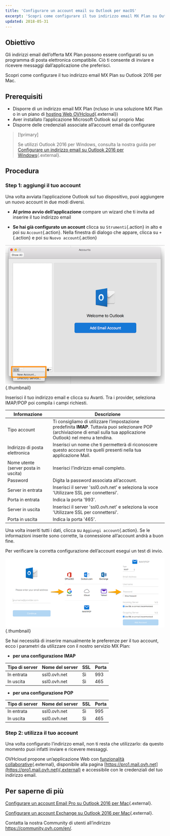 ```yaml
---
title: 'Configurare un account email su Outlook per macOS'
excerpt: 'Scopri come configurare il tuo indirizzo email MX Plan su Outlook 2016 per Mac'
updated: 2018-05-31
---
```


## Obiettivo

Gli indirizzi email dell’offerta MX Plan possono essere configurati su un programma di posta elettronica compatibile. Ciò ti consente di inviare e ricevere messaggi dall’applicazione che preferisci.

Scopri come configurare il tuo indirizzo email MX Plan su Outlook 2016 per Mac.

## Prerequisiti

- Disporre di un indirizzo email MX Plan (ncluso in una soluzione MX Plan o in un piano di [hosting Web OVHcloud](https://www.ovhcloud.com/it/web-hosting/){.external})
- Aver installato l’applicazione Microsoft Outlook sul proprio Mac
- Disporre delle credenziali associate all’account email da configurare

> [!primary]
>
> Se utilizzi Outlook 2016 per Windows, consulta la nostra guida per [Configurare un indirizzo email su Outlook 2016 per Windows](/pages/web_cloud/email_and_collaborative_solutions/mx_plan/how_to_configure_outlook_2016){.external}.
>

## Procedura

### Step 1: aggiungi il tuo account

Una volta avviata l’applicazione Outlook sul tuo dispositivo, puoi aggiungere un nuovo account in due modi diversi.

- **Al primo avvio dell’applicazione** compare un wizard che ti invita ad inserire il tuo indirizzo email

- **Se hai già configurato un account** clicca su `Strumenti`{.action} in alto e poi su `Account`{.action}. Nella finestra di dialogo che appare, clicca su `+`{.action} e poi su `Nuovo account`{.action}

![mxplan](images/configuration-outlook-2016-mac-step1.png){.thumbnail}

Inserisci il tuo indirizzo email e clicca su Avanti. Tra i provider, seleziona IMAP/POP poi compila i campi richiesti. 

|Informazione|Descrizione|
|---|---|
|Tipo account|Ti consigliamo di utilizzare l’impostazione predefinita **IMAP**. Tuttavia puoi selezionare POP (archiviazione di email sulla tua applicazione Outlook) nel menu a tendina.|
|Indirizzo di posta elettronica|Inserisci un nome che ti permetterà di riconoscere questo account tra quelli presenti nella tua applicazione Mail.|
|Nome utente (server posta in uscita)|Inserisci l’indirizzo email completo.|
|Password|Digita la password associata all’account.|
|Server in entrata |Inserisci il server 'ssl0.ovh.net' e seleziona la voce 'Utilizzare SSL per connettersi'.|
|Porta in entrata|Indica la porta '993'.|
|Server in uscita|Inserisci il server 'ssl0.ovh.net' e seleziona la voce 'Utilizzare SSL per connettersi'.|
|Porta in uscita|Indica la porta '465'.|

Una volta inseriti tutti i dati, clicca su `Aggiungi account`{.action}. Se le informazioni inserite sono corrette, la connessione all’account andrà a buon fine. 

Per verificare la corretta configurazione dell’account esegui un test di invio.

![mxplan](images/configuration-outlook-2016-mac-step2.png){.thumbnail}

Se hai necessità di inserire manualmente le preferenze per il tuo account, ecco i parametri da utilizzare con il nostro servizio MX Plan:

- **per una configurazione IMAP**

|Tipo di server |Nome del server|SSL|Porta|
|---|---|---|---|
|In entrata|ssl0.ovh.net|Sì|993|
|In uscita|ssl0.ovh.net|Sì|465|

- **per una configurazione POP**

|Tipo di server |Nome del server|SSL|Porta|
|---|---|---|---|
|In entrata|ssl0.ovh.net|Sì|995|
|In uscita|ssl0.ovh.net|Sì|465|

### Step 2: utilizza il tuo account

Una volta configurato l’indirizzo email, non ti resta che utilizzarlo: da questo momento puoi infatti inviare e ricevere messaggi.

OVHcloud propone un’applicazione Web con [funzionalità collaborative](https://www.ovhcloud.com/it/emails/){.external}, disponibile alla pagina [https://pro1.mail.ovh.net](https://pro1.mail.ovh.net){.external} e accessibile con le credenziali del tuo indirizzo email.

## Per saperne di più

[Configurare un account Email Pro su Outlook 2016 per Mac](/pages/web_cloud/email_and_collaborative_solutions/email_pro/how_to_configure_outlook_2016_mac){.external}.

[Configurare un account Exchange su Outlook 2016 per Mac](/pages/web_cloud/email_and_collaborative_solutions/microsoft_exchange/how_to_configure_outlook_2016_mac){.external}.

Contatta la nostra Community di utenti all’indirizzo <https://community.ovh.com/en/>.